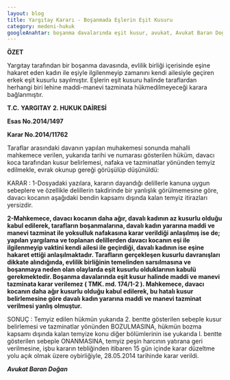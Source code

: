 ```yaml
---
layout: blog
title: Yargıtay Kararı - Boşanmada Eşlerin Eşit Kusuru
category: medeni-hukuk
googleAnahtar: boşanma davalarında eşit kusur, avukat, Avukat Baran Doğan
---
```

**ÖZET**

Yargıtay tarafından bir boşanma davasında, evlilik birliği içerisinde eşine hakaret eden kadın ile eşiyle ilgilenmeyip zamanını kendi ailesiyle geçiren erkek eşit kusurlu sayılmıştır. Eşlerin eşit kusuru halinde taraflardan herhangi biri lehine maddi-manevi tazminata hükmedilmeyeceği karara bağlanmıştır.

**T.C.**
**YARGITAY**
**2. HUKUK DAİRESİ**

**Esas No.2014/1497**

**Karar No.2014/11762**

Taraflar arasındaki davanın yapılan muhakemesi sonunda mahalli mahkemece verilen, yukarıda tarihi ve numarası gösterilen hüküm, davacı koca tarafından kusur belirlemesi, nafaka ve tazminatlar yönünden temyiz edilmekle, evrak okunup gereği görüşülüp düşünüldü:

KARAR : 1-Dosyadaki yazılara, kararın dayandığı delillerle kanuna uygun sebeplere ve özellikle delillerin takdirinde bir yanlışlık görülmemesine göre, davacı kocanın aşağıdaki bendin kapsamı dışında kalan temyiz itirazları yersizdir.

**2-Mahkemece, davacı kocanın daha ağır, davalı kadının az kusurlu olduğu kabul edilerek, tarafların boşanmalarına, davalı kadın yararına maddi ve manevi tazminat ile yoksulluk nafakasına karar verildiği anlaşılmış ise de; yapılan yargılama ve toplanan delillerden davacı kocanın eşi ile ilgilenmeyip vaktini kendi ailesi ile geçirdiği, davalı kadının ise eşine hakaret ettiği anlaşılmaktadır. Tarafların gerçekleşen kusurlu davranışları dikkate alındığında, evlilik birliğinin temelinden sarsılmasına ve boşanmaya neden olan olaylarda eşit kusurlu olduklarının kabulü gerekmektedir. Boşanma davalarında eşit kusur halinde maddi ve manevi tazminata karar verilemez ( TMK. md. 174/1-2 ). Mahkemece, davacı kocanın daha ağır kusurlu olduğu kabul edilerek, bu hatalı kusur belirlemesine göre davalı kadın yararına maddi ve manevi tazminat verilmesi yanlış olmuştur.**

SONUÇ : Temyiz edilen hükmün yukarıda 2. bentte gösterilen sebeple kusur belirlemesi ve tazminatlar yönünden BOZULMASINA, hükmün bozma kapsamı dışında kalan temyize konu diğer bölümlerinin ise yukarıda l. bentte gösterilen sebeple ONANMASINA, temyiz peşin harcının yatırana geri verilmesine, işbu kararın tebliğinden itibaren 15 gün içinde karar düzeltme yolu açık olmak üzere oybirliğiyle, 28.05.2014 tarihinde karar verildi.

***Avukat Baran Doğan***
